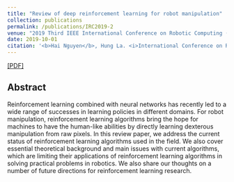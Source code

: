```yaml
---
title: "Review of deep reinforcement learning for robot manipulation"
collection: publications
permalink: /publications/IRC2019-2
venue: "2019 Third IEEE International Conference on Robotic Computing (IRC)"
date: 2019-10-01
citation: '<b>Hai Nguyen</b>, Hung La. <i>International Conference on Robotic Computings.</i> <b>IRC 2019</b>.'
---
```

[[PDF]](https://hai-h-nguyen.github.io/files/IRC2019-2.pdf)

## Abstract
Reinforcement learning combined with neural networks has recently led to a wide range of successes in learning policies in different domains. For robot manipulation, reinforcement learning algorithms bring the hope for machines to have the human-like abilities by directly learning dexterous manipulation from raw pixels. In this review paper, we address the current status of reinforcement learning algorithms used in the field. We also cover essential theoretical background and main issues with current algorithms, which are limiting their applications of reinforcement learning algorithms in solving practical problems in robotics. We also share our thoughts on a number of future directions for reinforcement learning research.

